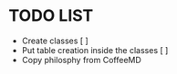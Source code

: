 TODO LIST
=========

- Create classes [ ]
- Put table creation inside the classes [ ]
- Copy philosphy from CoffeeMD
